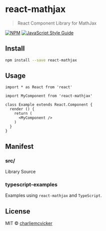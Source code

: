 # react-mathjax

> React Component Library for MathJax

[![NPM](https://img.shields.io/npm/v/react-mathjax.svg)](https://www.npmjs.com/package/react-mathjax) [![JavaScript Style Guide](https://img.shields.io/badge/code_style-standard-brightgreen.svg)](https://standardjs.com)

## Install

```bash
npm install --save react-mathjax
```

## Usage

```tsx
import * as React from 'react'

import MyComponent from 'react-mathjax'

class Example extends React.Component {
  render () {
    return (
      <MyComponent />
    )
  }
}
```

## Manifest
### src/
Library Source
### typescript-examples
Examples using `react-mathjax` and `TypeScript`.

## License

MIT © [charliemcvicker](https://github.com/charliemcvicker)
